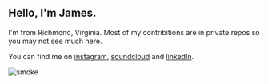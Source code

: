 ## Hello, I'm James.
I'm from Richmond, Virginia.
Most of my contribitions are in private repos so you may not see much here.

You can find me on [instagram](https://www.instagram.com/tjslater), [soundcloud](https://soundcloud.com/leatherliterati) and [linkedIn](https://www.linkedin.com/in/tjslater/).

![smoke](https://user-images.githubusercontent.com/77553176/133462767-ca68d555-8106-4825-be59-5c9dfc154755.jpg)
